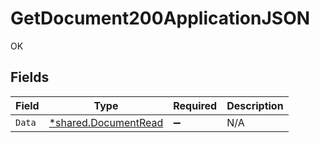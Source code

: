 # GetDocument200ApplicationJSON

OK


## Fields

| Field                                                       | Type                                                        | Required                                                    | Description                                                 |
| ----------------------------------------------------------- | ----------------------------------------------------------- | ----------------------------------------------------------- | ----------------------------------------------------------- |
| `Data`                                                      | [*shared.DocumentRead](../../models/shared/documentread.md) | :heavy_minus_sign:                                          | N/A                                                         |